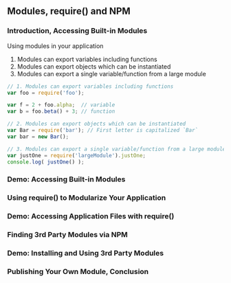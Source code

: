 ## Modules, require() and NPM

### Introduction, Accessing Built-in Modules
Using modules in your application
1. Modules can export variables including functions
2. Modules can export objects which can be instantiated
3. Modules can export a single variable/function from a large module

 ```js
 // 1. Modules can export variables including functions
 var foo = require('foo');

 var f = 2 + foo.alpha;  // variable
 var b = foo.beta() + 3; // function

 // 2. Modules can export objects which can be instantiated
 var Bar = require('bar'); // First letter is capitalized `Bar`
 var bar = new Bar();

// 3. Modules can export a single variable/function from a large module
var justOne = require('largeModule').justOne;
console.log( justOne() );
```

### Demo: Accessing Built-in Modules
### Using require() to Modularize Your Application
### Demo: Accessing Application Files with require()
### Finding 3rd Party Modules via NPM
### Demo: Installing and Using 3rd Party Modules
### Publishing Your Own Module, Conclusion

